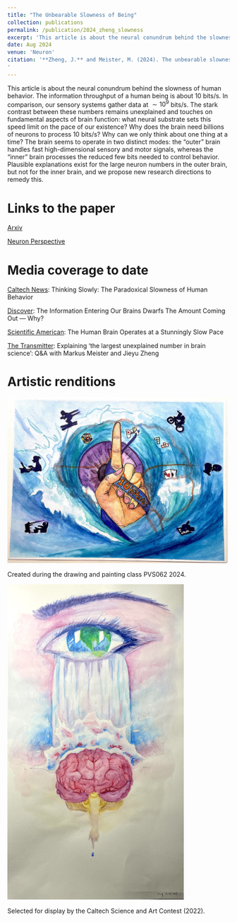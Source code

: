 ```yaml
---
title: "The Unbearable Slowness of Being"
collection: publications
permalink: /publication/2024_zheng_slowness
excerpt: 'This article is about the neural conundrum behind the slowness of human behavior. The information throughput of a human being is about 10 bits/s. In comparison, our sensory systems gather data at an enormous rate, no less than 1 gigabits/s. The stark contrast between these numbers remains unexplained. Resolving this paradox should teach us something fundamental about brain function: What neural substrate sets this low speed limit on the pace of our existence? Why does the brain need billions of neurons to deal with 10 bits/s? Why can we only think about one thing at a time? In this article, we consider plausible explanations for the conundrum and are led to the problem of routing: The critical limit is not the neural machinery needed to process 10 bits/s for a given task, but the need to switch rapidly between thousands of tasks, and as often as several times a second. This requires a massive degree of flexible routing between sensory streams, motor streams, and the processors that connect them. We review prior proposals on the neural mechanisms of flexible routing and propose research directions to address the paradox between fast neurons and slow behavior.'
date: Aug 2024
venue: 'Neuron'
citation: '**Zheng, J.** and Meister, M. (2024). The unbearable slowness of being: Why do we live at 10 bits/s? Neuron. https://doi.org/10.1016/j.neuron.2024.11.008
'
---
```

This article is about the neural conundrum behind the slowness of human behavior. The information throughput of a human being is about 10 bits/s. In comparison, our sensory systems gather data at $\sim 1⁢0^9$ bits/s. The stark contrast between these numbers remains unexplained and touches on fundamental aspects of brain function: what neural substrate sets this speed limit on the pace of our existence? Why does the brain need billions of neurons to process 10 bits/s? Why can we only think about one thing at a time? The brain seems to operate in two distinct modes: the “outer” brain handles fast high-dimensional sensory and motor signals, whereas the “inner” brain processes the reduced few bits needed to control behavior. Plausible explanations exist for the large neuron numbers in the outer brain, but not for the inner brain, and we propose new research directions to remedy this.


# Links to the paper

[Arxiv](https://arxiv.org/abs/2408.10234)

[Neuron Perspective](https://www.cell.com/neuron/fulltext/S0896-6273(24)00808-0)


# Media coverage to date

[Caltech News](https://www.caltech.edu/about/news/thinking-slowly-the-paradoxical-slowness-of-human-behavior): Thinking Slowly: The Paradoxical Slowness of Human Behavior

[Discover](https://www.discovermagazine.com/mind/the-information-entering-our-brains-dwarfs-the-amount-coming-out-why): The Information Entering Our Brains Dwarfs The Amount Coming Out — Why?

[Scientific American](https://www.scientificamerican.com/article/the-human-brain-operates-at-a-stunningly-slow-pace/): The Human Brain Operates at a Stunningly Slow Pace

[The Transmitter](https://doi.org/10.53053/OMHU7912): Explaining ‘the largest unexplained number in brain science’: Q&A with Markus Meister and Jieyu Zheng


# Artistic renditions 

<img src="/images/slowness_horizontal_2024.jpg" alt="The Unbearable Slowness of Being" style="width: 500px; height: auto;">

Created during the drawing and painting class PVS062 2024. 

<img src="/images/slowness_vertical_2021.jpg" alt="The Unbearable Slowness of Being" style="width: 400px; height: auto;">

Selected for display by the Caltech Science and Art Contest (2022).








